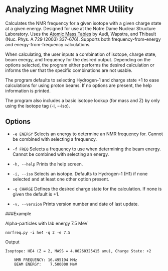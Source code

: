 Analyzing Magnet NMR Utility
============================

Calculates the NMR frequency for a given isotope with a given charge state at a given energy. Designed for use at the Notre Dame Nuclear Structure Laboratory. Uses the [Atomic Mass Tables](http://ie.lbl.gov/toimass.html) by Audi, Wapstra, and Thibault (Nuc. Phys. A 729 (2003) 337-676). Supports both frequency-from-energy and energy-from-frequency calculations.

When calculating, the user inputs a combination of isotope, charge state, beam energy, and frequency for the desired output. Depending on the options selected, the program either performs the desired calculation or informs the uer that the specific combinations are not usable.

The program defaults to selecting Hydrogen-1 and charge state +1 to ease calculations for using proton beams. If no options are present, the help information is printed.

The program also includes a basic isotope lookup (for mass and Z) by only using the isotope tag (-i, --iso).

Options
-------

* `-e ENERGY` Selects an energy to determine an NMR frequency for. Cannot be combined with selecting a frequency.

* `-f FREQ` Selects a frequency to use when determining the beam energy. Cannot be combined with selecting an energy.

* `-h, --help` Prints the help screen.

* `-i, --iso` Selects an isotope. Defaults to Hydrogen-1 (H1) if none selected and at least one other option present.

* `-q CHARGE` Defines the desired charge state for the calculation. If none is given the default is +1.

* `-v, --version` Prints version number and date of last update.

###Example

Alpha-particles with lab energy 7.5 MeV
```
nmrfreq.py -i he4 -q 2 -e 7.5
```
Output
```
Isoptope: HE4 (Z = 2, MASS = 4.00260325415 amu), Charge State: +2

    NMR FREQUENCY: 16.495194 MHz
    BEAM ENERGY:    7.500000 MeV
```
